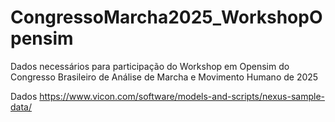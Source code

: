 # CongressoMarcha2025_WorkshopOpensim
Dados necessários para participação do Workshop em Opensim do Congresso Brasileiro de Análise de Marcha e Movimento Humano de 2025


Dados
https://www.vicon.com/software/models-and-scripts/nexus-sample-data/
